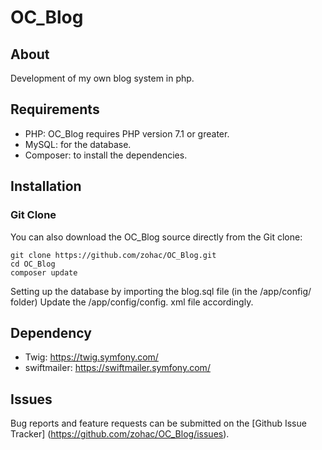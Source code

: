 # OC_Blog

## About

Development of my own blog system in php.

## Requirements

* PHP: OC_Blog requires PHP version 7.1 or greater.
* MySQL: for the database.
* Composer: to install the dependencies.

## Installation

### Git Clone
You can also download the OC_Blog source directly from the Git clone:

    git clone https://github.com/zohac/OC_Blog.git
    cd OC_Blog
    composer update

Setting up the database by importing the blog.sql file (in the /app/config/ folder)
Update the /app/config/config. xml file accordingly.

## Dependency

* Twig: https://twig.symfony.com/
* swiftmailer: https://swiftmailer.symfony.com/

## Issues

Bug reports and feature requests can be submitted on the [Github Issue Tracker] (https://github.com/zohac/OC_Blog/issues).
